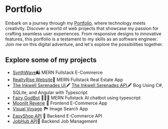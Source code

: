 # Portfolio

Embark on a journey through my [Portfolio](https://aaliyahm-portfolio.netlify.app/), where technology meets creativity. Discover a world of web projects that showcase my passion for crafting seamless user experiences. From responsive designs to innovative features, this portfolio is a testament to my skills as an software engineer. Join me on this digital adventure, and let's explore the possibilities together.

## Explore some of my projects

-   [SynthWave](https://synthwave-app.onrender.com/)🛍️  MERN Fullstack E-Commerce
-   [RealtyRise Website](https://realtyrise.onrender.com)🏡 MERN Fullstack Real Estate App
-   [The Inkwell Serenades UI](https://github.com/Aaliyah1699/Blog-UI)🖋️ [The Inkwell Serenades API](https://github.com/Aaliyah1699/Blog-Api)🖋️ Bog Using C#, SQLite, and Angular with Typescript   
-   [Fairy GodBot](https://github.com/Aaliyah1699/Fairy-ChatBot-App) 🧚🏾‍♀️ MERN Fullstack AI chatbot using typescript
-   [Moonlit Reverie](https://moonlit-reverie-111.netlify.app/) 🔮 Frontend E-Commerce App
-   [Visual Voyage](https://visual-voyage.netlify.app/) 🏞️ Image Search App
-   [EasyShop API](https://e-commerce-api-q5wi.onrender.com/) 🛒 Backend E-Commerce API
-   [JobHub API](https://jobs-api-docs-4s4o.onrender.com/api-docs/)💼 Backend Job Management
  
